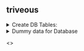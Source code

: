 ## triveous
<details>
<summary>
Create DB Tables:
</summary>
    To setup database, Create db and table usings Schema.sql file which is provided here. please use the querys to create database and tables by running all the query at once and you are good to go.
</details>


<details>
<summary>
Dummy data for Database
</summary>
Also, I'm Providing the dummy data which i had used for the developement of the api. You can directly import the data into your MYSQL Database using the .sql files present in the dir dbData. These data files are for most import tables i.e products and categories
</details>

<>
